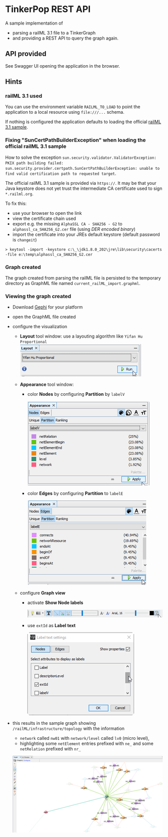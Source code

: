 # TinkerPop REST API
A sample implementation of 
- parsing a railML 3.1 file to a TinkerGraph
- and providing a REST API to query the graph again. 

## API provided
See Swagger UI opening the application in the browser. 

## Hints
### railML 3.1 used
You can use the environment variable `RAILML_TO_LOAD` to point the application to a local resource using `file:///...` schema.

If nothing is configured the application defaults to loading the official [railML 3.1 sample](https://svn.railml.org/railML3/tags/railML-3.1-final/examples/railML.org_SimpleExample_v11_railML3-1_04.xml).

### Fixing "SunCertPathBuilderException" when loading the official railML 3.1 sample
How to solve the exception `sun.security.validator.ValidatorException: PKIX path building failed: sun.security.provider.certpath.SunCertPathBuilderException: unable to find valid certification path to requested target`.

The official railML 3.1 sample is provided via `https://`. It may be that your Java keystore does not yet trust the intermediate CA certificate used to sign `*.railml.org`.

To fix this:
- use your browser to open the link
- view the certificate chain used
- export e.g. the missing `AlphaSSL CA - SHA256 - G2` to `alphassl_ca_SHA256_G2.cer` file (using _DER encoded binary_)
- import the certificate into your JREs default keystore (default password is `changeit`)
```
> keytool -import -keystore c:\_\jdk1.8.0_202\jre\lib\security\cacerts -file e:\temp\alphassl_ca_SHA256_G2.cer
``` 

### Graph created
The graph created from parsing the railML file is persisted to the temporary directory as GraphML file named `current_railML_import.graphml`. 

### Viewing the graph created
- Download [Gephi](https://gephi.org/) for your platform
- open the GraphML file created
- configure the visualization
  - __Layout__ tool window: use a layouting algorithm like `Yifan Hu Proportional`
  ![layouting settings](doc/gephi_layouting.png)
  - __Appearance__ tool window:
    - color __Nodes__ by configuring __Partition__ by `labelV`
    
      ![nodes appearance](doc/gephi_appearance_nodes.png)
      
    - color __Edges__ by configuring __Partition__ to `labelE`
    
      ![edges appearance](doc/gephi_appearance_edges.png)
      
  - configure __Graph view__
      - activate __Show Node labels__
      
        ![graph configuration](doc/gephi_graph_configuration.png)
        
      - use `extId` as __Label text__
      
        ![use extId as Label text](doc/gephi_label_text_settings.png)

- this results in the sample graph showing `/railML/infrastructure/topology` with the information
  - `network` called `nw01` with `network/level` called `lv0` (micro level),
  - highlighting some `netElement` entries prefixed with `ne_` and some `netRelation` prefixed with `nr_`
  
  ![sample graph](doc/gephi_sample_graph.png)
